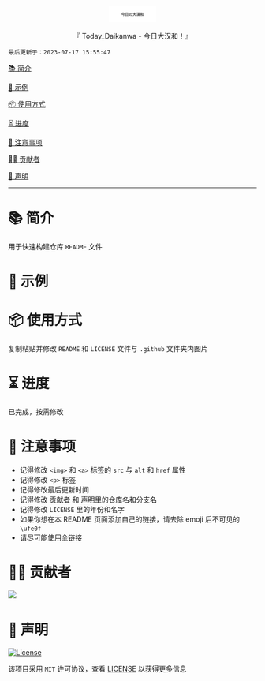 <div align="center">
  <img id="Today_Daikanwa" width="96" alt="Today_Daikanwa" src="https://raw.githubusercontent.com/Cierra-Runis/Today_Daikanwa/master/.github/icon.svg">
  <p>『 Today_Daikanwa - 今日大汉和！』</p>
</div>

`最后更新于：2023-07-17 15:55:47`

[📚 简介](#-简介)

[📸 示例](#-示例)

[📦 使用方式](#-使用方式)

[⏳ 进度](#-进度)

[📌 注意事项](#-注意事项)

[🧑‍💻 贡献者](#-贡献者)

[🔦 声明](#-声明)

---

# 📚 简介

用于快速构建仓库 `README` 文件

# 📸 示例

# 📦 使用方式

复制粘贴并修改 `README` 和 `LICENSE` 文件与 `.github` 文件夹内图片

# ⏳ 进度

已完成，按需修改

# 📌 注意事项

- 记得修改 `<img>` 和 `<a>` 标签的 `src` 与 `alt` 和 `href` 属性
- 记得修改 `<p>` 标签
- 记得修改最后更新时间
- 记得修改 [贡献者](#-Contributor) 和 [声明](#-Declaration)里的仓库名和分支名
- 记得修改 `LICENSE` 里的年份和名字
- 如果你想在本 README 页面添加自己的链接，请去除 emoji 后不可见的 `\ufe0f`
- 请尽可能使用全链接

# 🧑‍💻 贡献者

<a href="https://github.com/Cierra-Runis/Today_Daikanwa/graphs/contributors">
  <img src="https://contrib.rocks/image?repo=Cierra-Runis/Today_Daikanwa" />
</a>

# 🔦 声明

[![License](https://img.shields.io/github/license/Cierra-Runis/Today_Daikanwa)](https://github.com/Cierra-Runis/Today_Daikanwa/blob/master/LICENSE)

该项目采用 `MIT` 许可协议，查看 [LICENSE](https://github.com/Cierra-Runis/Today_Daikanwa/blob/master/LICENSE) 以获得更多信息
